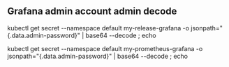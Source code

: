 ## Grafana admin account admin decode

kubectl get secret --namespace default my-release-grafana -o jsonpath="{.data.admin-password}" | base64 --decode ; echo

kubectl get secret --namespace default my-prometheus-grafana -o jsonpath="{.data.admin-password}" | base64 --decode ; echo